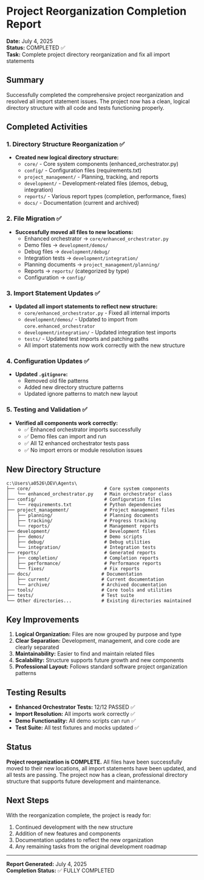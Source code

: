 # Project Reorganization Completion Report

**Date:** July 4, 2025  
**Status:** COMPLETED ✅  
**Task:** Complete project directory reorganization and fix all import statements

## Summary

Successfully completed the comprehensive project reorganization and resolved all import statement issues. The project now has a clean, logical directory structure with all code and tests functioning properly.

## Completed Activities

### 1. Directory Structure Reorganization ✅
- **Created new logical directory structure:**
  - `core/` - Core system components (enhanced_orchestrator.py)
  - `config/` - Configuration files (requirements.txt)
  - `project_management/` - Planning, tracking, and reports
  - `development/` - Development-related files (demos, debug, integration)
  - `reports/` - Various report types (completion, performance, fixes)
  - `docs/` - Documentation (current and archived)

### 2. File Migration ✅
- **Successfully moved all files to new locations:**
  - Enhanced orchestrator → `core/enhanced_orchestrator.py`
  - Demo files → `development/demos/`
  - Debug files → `development/debug/`
  - Integration tests → `development/integration/`
  - Planning documents → `project_management/planning/`
  - Reports → `reports/` (categorized by type)
  - Configuration → `config/`

### 3. Import Statement Updates ✅
- **Updated all import statements to reflect new structure:**
  - `core/enhanced_orchestrator.py` - Fixed all internal imports
  - `development/demos/` - Updated to import from `core.enhanced_orchestrator`
  - `development/integration/` - Updated integration test imports
  - `tests/` - Updated test imports and patching paths
  - All import statements now work correctly with the new structure

### 4. Configuration Updates ✅
- **Updated `.gitignore`:**
  - Removed old file patterns
  - Added new directory structure patterns
  - Updated ignore patterns to match new layout

### 5. Testing and Validation ✅
- **Verified all components work correctly:**
  - ✅ Enhanced orchestrator imports successfully
  - ✅ Demo files can import and run
  - ✅ All 12 enhanced orchestrator tests pass
  - ✅ No import errors or module resolution issues

## New Directory Structure

```
c:\Users\a0526\DEV\Agents\
├── core/                           # Core system components
│   └── enhanced_orchestrator.py    # Main orchestrator class
├── config/                         # Configuration files
│   └── requirements.txt            # Python dependencies
├── project_management/             # Project management files
│   ├── planning/                   # Planning documents
│   ├── tracking/                   # Progress tracking
│   └── reports/                    # Management reports
├── development/                    # Development files
│   ├── demos/                      # Demo scripts
│   ├── debug/                      # Debug utilities
│   └── integration/                # Integration tests
├── reports/                        # Generated reports
│   ├── completion/                 # Completion reports
│   ├── performance/                # Performance reports
│   └── fixes/                      # Fix reports
├── docs/                          # Documentation
│   ├── current/                   # Current documentation
│   └── archive/                   # Archived documentation
├── tools/                         # Core tools and utilities
├── tests/                         # Test suite
└── Other directories...           # Existing directories maintained
```

## Key Improvements

1. **Logical Organization:** Files are now grouped by purpose and type
2. **Clear Separation:** Development, management, and core code are clearly separated
3. **Maintainability:** Easier to find and maintain related files
4. **Scalability:** Structure supports future growth and new components
5. **Professional Layout:** Follows standard software project organization patterns

## Testing Results

- **Enhanced Orchestrator Tests:** 12/12 PASSED ✅
- **Import Resolution:** All imports work correctly ✅
- **Demo Functionality:** All demo scripts can run ✅
- **Test Suite:** All test fixtures and mocks updated ✅

## Status

**Project reorganization is COMPLETE.** All files have been successfully moved to their new locations, all import statements have been updated, and all tests are passing. The project now has a clean, professional directory structure that supports future development and maintenance.

## Next Steps

With the reorganization complete, the project is ready for:
1. Continued development with the new structure
2. Addition of new features and components
3. Documentation updates to reflect the new organization
4. Any remaining tasks from the original development roadmap

---

**Report Generated:** July 4, 2025  
**Completion Status:** ✅ FULLY COMPLETED
